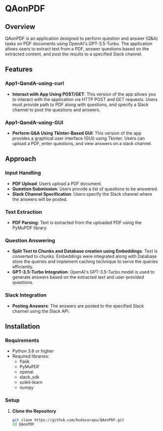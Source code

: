 # QAonPDF

## Overview
QAonPDF is an application designed to perform question and answer (Q&A) tasks on PDF documents using OpenAI's GPT-3.5-Turbo. The application allows users to extract text from a PDF, answer questions based on the extracted content, and post the results to a specified Slack channel.

## Features

### App1-QandA-using-curl
- **Interact with App Using POST/GET**: This version of the app allows you to interact with the application via HTTP POST and GET requests. Users must provide path to PDF along with questions, and specify a Slack channel to post the questions and answers.

### App1-QandA-using-GUI
- **Perform Q&A Using Tkinter-Based GUI**: This version of the app provides a graphical user interface (GUI) using Tkinter. Users can upload a PDF, enter questions, and view answers on a slack channel.

## Approach

### Input Handling
- **PDF Upload**: Users upload a PDF document.
- **Question Submission**: Users provide a list of questions to be answered.
- **Slack Channel Specification**: Users specify the Slack channel where the answers will be posted.

### Text Extraction
- **PDF Parsing**: Text is extracted from the uploaded PDF using the PyMuPDF library.

### Question Answering
- **Split Text to Chunks and Database creation using Embeddings**: Text is converted to chunks. Embeddings were integrated along with Database store the queries and implement caching technique to serve the queries efficiently.
- **GPT-3.5-Turbo Integration**: OpenAI's GPT-3.5-Turbo model is used to generate answers based on the extracted text and user-provided questions.

### Slack Integration
- **Posting Answers**: The answers are posted to the specified Slack channel using the Slack API.

## Installation

### Requirements
- Python 3.8 or higher
- Required libraries:
  - flask
  - PyMuPDF
  - openai
  - slack_sdk
  - scikit-learn
  - numpy

### Setup

1. **Clone the Repository**
   ```bash
   git clone https://github.com/budavarapu/QAonPDF.git
   cd QAonPDF

